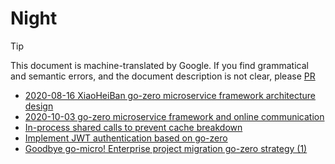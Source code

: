 # Night
> [!TIP]
> This document is machine-translated by Google. If you find grammatical and semantic errors, and the document description is not clear, please [PR](doc-contibute.md)

* [2020-08-16 XiaoHeiBan go-zero microservice framework architecture design](https://talkgo.org/t/topic/729)
* [2020-10-03 go-zero microservice framework and online communication](https://talkgo.org/t/topic/1070)
* [In-process shared calls to prevent cache breakdown](https://talkgo.org/t/topic/968)
* [Implement JWT authentication based on go-zero](https://talkgo.org/t/topic/1114)
* [Goodbye go-micro! Enterprise project migration go-zero strategy (1)](https://talkgo.org/t/topic/1607)